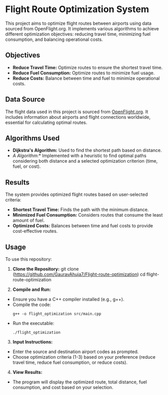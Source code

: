 # Flight Route Optimization System

This project aims to optimize flight routes between airports using data sourced from OpenFlight.org. It implements various algorithms to achieve different optimization objectives: reducing travel time, minimizing fuel consumption, and balancing operational costs.

## Objectives

- **Reduce Travel Time:** Optimize routes to ensure the shortest travel time.
- **Reduce Fuel Consumption:** Optimize routes to minimize fuel usage.
- **Reduce Costs:** Balance between time and fuel to minimize operational costs.

## Data Source

The flight data used in this project is sourced from [OpenFlight.org](https://openflights.org/data.html). It includes information about airports and flight connections worldwide, essential for calculating optimal routes.

## Algorithms Used

- **Dijkstra's Algorithm:** Used to find the shortest path based on distance.
- **A* Algorithm:** Implemented with a heuristic to find optimal paths considering both distance and a selected optimization criterion (time, fuel, or cost).

## Results

The system provides optimized flight routes based on user-selected criteria:

- **Shortest Travel Time:** Finds the path with the minimum distance.
- **Minimized Fuel Consumption:** Considers routes that consume the least amount of fuel.
- **Optimized Costs:** Balances between time and fuel costs to provide cost-effective routes.

## Usage

To use this repository:

1. **Clone the Repository:**
git clone (https://github.com/GauravAhuja7/Flight-route-optimization)
cd flight-route-optimization


2. **Compile and Run:**
- Ensure you have a C++ compiler installed (e.g., g++).
- Compile the code:
  ```
  g++ -o flight_optimization src/main.cpp
  ```
- Run the executable:
  ```
  ./flight_optimization
  ```

3. **Input Instructions:**
- Enter the source and destination airport codes as prompted.
- Choose optimization criteria (1-3) based on your preference (reduce travel time, reduce fuel consumption, or reduce costs).

4. **View Results:**
- The program will display the optimized route, total distance, fuel consumption, and cost based on your selection.
